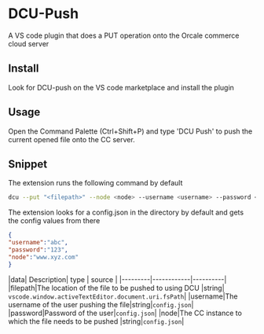 # DCU-Push

A VS code plugin that does a PUT operation onto the Orcale commerce cloud server

## Install

Look for DCU-push on the VS code marketplace and install the plugin 

## Usage

 Open the Command Palette (Ctrl+Shift+P) and type 'DCU Push' to push the current opened file onto the CC server.
 
 ## Snippet
 
 The extension runs the following command by default
 
 ```sh
 dcu --put "<filepath>" --node <node> --username <username> --password <password>
 ```
 
 The extension looks for a config.json in the directory by default and gets the config values from there
 
 ```json
 {
 "username":"abc",
 "password":"123",
 "node":"www.xyz.com"
 }
 ```
|data| Description|  type | source |
|---------|------------|----------|
|filepath|The location of the file to be pushed to using DCU |string| ``vscode.window.activeTextEditor.document.uri.fsPath``|
|username|The username of the user pushing the file|string|``config.json``|
|password|Password of the user|``config.json``|
|node|The CC instance to which the file needs to be pushed |string|``config.json``|
 

